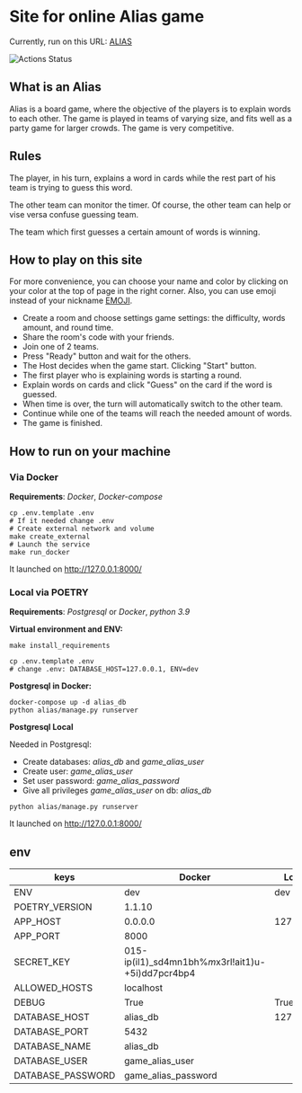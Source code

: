 # Site for online Alias game

Currently, run on this URL: [ALIAS](https://alias.elbarto.ga/)

![Actions Status](https://github.com/E1-Bart0/alias_game/actions/workflows/test_and_deploy.yml/badge.svg)

## What is an Alias

Alias is a board game, where the objective of the players is to explain words to each other.
The game is played in teams of varying size, and fits well as a party game for larger crowds.
The game is very competitive.

## Rules

The player, in his turn, explains a word in cards while the rest part of his team is trying to guess this word.

The other team can monitor the timer. Of course, the other team can help or vise versa confuse guessing team.

The team which first guesses a certain amount of words is winning.

## How to play on this site

For more convenience, you can choose your name and color
by clicking on your color at the top of page in the right corner.
Also, you can use emoji instead of your nickname [EMOJI](https://unicode-table.com/ru/sets/emoji/).

- Create a room and choose settings game settings: the difficulty, words amount, and round time.
- Share the room's code with your friends.
- Join one of 2 teams.
- Press "Ready" button and wait for the others.
- The Host decides when the game start. Clicking "Start" button.
- The first player who is explaining words is starting a round.
- Explain words on cards and click "Guess" on the card if the word is guessed.
- When time is over, the turn will automatically switch to the other team.
- Continue while one of the teams will reach the needed amount of words.
- The game is finished.

## How to run on your machine

### Via Docker
**Requirements**: _Docker_, _Docker-compose_

```
cp .env.template .env
# If it needed change .env
# Create external network and volume
make create_external
# Launch the service
make run_docker
```
It launched on http://127.0.0.1:8000/


### Local via POETRY
**Requirements**: _Postgresql_ or _Docker_, _python 3.9_

**Virtual environment and ENV:**

```
make install_requirements

cp .env.template .env
# change .env: DATABASE_HOST=127.0.0.1, ENV=dev
```

**Postgresql in Docker:**
```
docker-compose up -d alias_db
python alias/manage.py runserver
```

**Postgresql Local**

Needed in Postgresql:
- Create databases: _alias_db_ and _game_alias_user_
- Create user: _game_alias_user_
- Set user password: _game_alias_password_
- Give all privileges _game_alias_user_ on db: _alias_db_

```
python alias/manage.py runserver
```
It launched on http://127.0.0.1:8000/

## env

|   keys            |  Docker  |   Local   |
|  -------          | ------   |    -----  |
| ENV               |      dev |   dev     |
| POETRY_VERSION    |   1.1.10                    ||
| APP_HOST          | 0.0.0.0|127.0.0.1|
| APP_PORT          |   8000                       ||
| SECRET_KEY        | 015-ip(il1)_sd4mn1bh%$m$x3rl!ait1)u-+5i)dd7pcr4bp4 ||
| ALLOWED_HOSTS     | localhost                             ||
| DEBUG             |  True    |  True     |
| DATABASE_HOST     |  alias_db| 127.0.0.1 |
| DATABASE_PORT     | 5432                          ||
| DATABASE_NAME     | alias_db                      ||
| DATABASE_USER     | game_alias_user               ||
| DATABASE_PASSWORD | game_alias_password           ||
